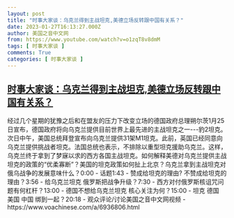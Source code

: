 ```yaml
---
layout: post
title: "时事大家谈：乌克兰得到主战坦克,美德立场反转跟中国有关系？"
date: 2023-01-27T16:13:27.000Z
author: 美国之音中文网
from: https://www.youtube.com/watch?v=o1zqT8v8dmM
tags: [ 时事大家谈 ]
comments: True
categories: [ 时事大家谈 ]
---
```

<!--1674836007000-->
[时事大家谈：乌克兰得到主战坦克,美德立场反转跟中国有关系？](https://www.youtube.com/watch?v=o1zqT8v8dmM)
------

<div>
经过几个星期的犹豫之后和在盟友的压力下改变立场的德国政府总理朔尔茨1月25日宣布，德国政府将向乌克兰提供目前世界上最先进的主战坦克之一---豹2坦克。次日中午，美国总统拜登宣布向乌克兰提供31架M1坦克。此前，英国已经同意向乌克兰提供挑战者坦克。法国总统也表示，不排除以重型坦克援助乌克兰。这样，乌克兰终于拿到了梦寐以求的西方各国主战坦克。如何解释美德对乌克兰提供主战坦克的政策的“优柔寡断”？美国的坦克政策如何扯上北京？乌克兰拿到主战坦克对俄乌战争的发展意味什么？0:00 - 话题1:43 - 赞成给坦克的理由? 不赞成给坦克的理由？3:56 - 给乌克兰坦克 俄罗斯把战争升级？7:30 - 西方对付俄罗斯核诅咒问题有何杠杆？13:00 - 德国不想给乌克兰坦克 核心关注为何？15:00 - 坦克 德国 美国 中国 绑到一起？20:18 - 观众评论/讨论美国之音中文网视频 - https://www.voachinese.com/a/6936806.html
</div>
